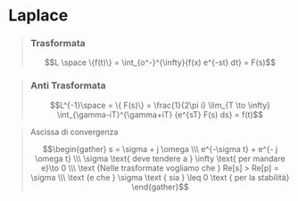# Laplace

>### Trasformata
>```math
>L \space \{f(t)\} = \int_{o^-}^{\infty}{f(x) e^{-st} dt} = F(s)
>```

>### Anti Trasformata
>```math
>L^{-1}\space = \{ F(s)\} = \frac{1}{2\pi i} \lim_{T \to \infty} \int_{\gamma-iT}^{\gamma+iT} {e^{sT} F(s) ds} = f(t)
>```

>Ascissa di convergenza
>```math
>\begin{gather}
> s = \sigma + j \omega \\\
>e^{-\sigma t} + e^{- j \omega t} \\\
>\sigma \text{ deve tendere a } \infty \text{ per mandare e}\to 0 \\\
>\text {Nelle trasformate vogliamo che } Re[s] > Re[p] = \sigma \\\
>\text {e che } \sigma \text { sia } \leq 0 \text { per la stabilità} 
>\end{gather}
>```
